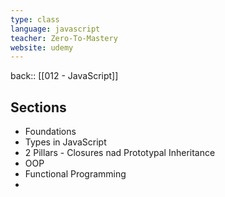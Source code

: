 ```yaml
---
type: class
language: javascript
teacher: Zero-To-Mastery
website: udemy
---
```


back:: [[012 - JavaScript]]


## Sections

- Foundations
- Types in JavaScript
- 2 Pillars - Closures nad Prototypal Inheritance
- OOP
- Functional Programming
- 

